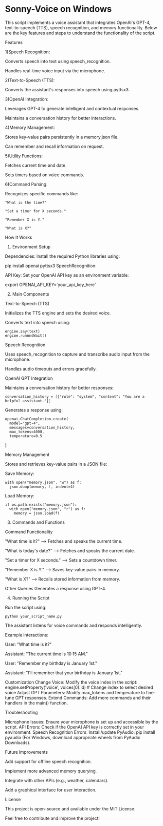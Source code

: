 # Sonny-Voice on Windows

This script implements a voice assistant that integrates OpenAI's GPT-4, text-to-speech (TTS), speech recognition, and memory functionality. Below are the key features and steps to understand the functionality of the script.

Features

1)Speech Recognition:

  Converts speech into text using speech_recognition.

  Handles real-time voice input via the microphone.

2)Text-to-Speech (TTS):

  Converts the assistant's responses into speech using pyttsx3.

3)OpenAI Integration:

  Leverages GPT-4 to generate intelligent and contextual responses.

  Maintains a conversation history for better interactions.

4)Memory Management:

  Stores key-value pairs persistently in a memory.json file.

  Can remember and recall information on request.

5)Utility Functions:

  Fetches current time and date.

  Sets timers based on voice commands.

6)Command Parsing:

  Recognizes specific commands like:

    "What is the time?"

    "Set a timer for X seconds."

    "Remember X is Y."

    "What is X?"

How It Works

1. Environment Setup

Dependencies:
  Install the required Python libraries using:

  pip install openai pyttsx3 SpeechRecognition

API Key:
  Set your OpenAI API key as an environment variable:

  export OPENAI_API_KEY='your_api_key_here'

2. Main Components

  Text-to-Speech (TTS)

  Initializes the TTS engine and sets the desired voice.

  Converts text into speech using:

    engine.say(text)
    engine.runAndWait()

  Speech Recognition

  Uses speech_recognition to capture and transcribe audio input from the microphone.

  Handles audio timeouts and errors gracefully.

  OpenAI GPT Integration

  Maintains a conversation history for better responses:

    conversation_history = [{"role": "system", "content": "You are a helpful assistant."}]

Generates a response using:

    openai.ChatCompletion.create(
      model="gpt-4",
      messages=conversation_history,
      max_tokens=4000,
      temperature=0.5
)

Memory Management

  Stores and retrieves key-value pairs in a JSON file:

  Save Memory:

    with open("memory.json", "w") as f:
      json.dump(memory, f, indent=4)

Load Memory:

    if os.path.exists("memory.json"):
      with open("memory.json", "r") as f:
        memory = json.load(f)

3. Commands and Functions

Command                           Functionality

"What time is it?"          -->      Fetches and speaks the current time.

"What is today's date?"     -->      Fetches and speaks the current date.

"Set a timer for X seconds."   -->   Sets a countdown timer.

"Remember X is Y."         -->       Saves key-value pairs in memory.

"What is X?"               -->       Recalls stored information from memory.

Other Queries                     Generates a response using GPT-4.


4. Running the Script

  Run the script using:

    python your_script_name.py

  The assistant listens for voice commands and responds intelligently.

  Example interactions:

  User: "What time is it?"

  Assistant: "The current time is 10:15 AM."

  User: "Remember my birthday is January 1st."

  Assistant: "I'll remember that your birthday is January 1st."

Customization
  Change Voice:
    Modify the voice index in the script:
        engine.setProperty('voice', voices[0].id)  # Change index to select desired voice
  Adjust GPT Parameters:
    Modify max_tokens and temperature to fine-tune GPT responses.
  Extend Commands: Add more commands and their handlers in the main() function.


Troubleshooting

Microphone Issues: Ensure your microphone is set up and accessible by the script.
API Errors: Check if the OpenAI API key is correctly set in your environment.
Speech Recognition Errors: Install/update PyAudio:
    pip install pyaudio
(For Windows, download appropriate wheels from PyAudio Downloads).



Future Improvements

Add support for offline speech recognition.

Implement more advanced memory querying.

Integrate with other APIs (e.g., weather, calendars).

Add a graphical interface for user interaction.

License

This project is open-source and available under the MIT License.

Feel free to contribute and improve the project!
